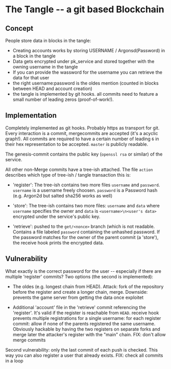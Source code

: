 # The Tangle -- a git based Blockchain

## Concept

People store data in blocks in the tangle:

- Creating accounts works by storing USERNAME / Argonsd(Password) in a block in the tangle
- Data gets encrypted under pk_service and stored together with the owning username in the tangle
- If you can provide the wassword for the username you can retrieve the data for that user
- the right username:password is the oldes mention (counted in blocks between HEAD and account creation)
- the tangle is implemented by git hooks. all commits need to feature a small number of leading zeros (proof-of-work!).

## Implementation

Completely implemented as git hooks. Probably https as transport for
git. Every interaction is a commit, mergecommits are accepted (it's a
acyclic graph!). All commits are required to have a certain number of
leading `6` in their hex representation to be accepted. `master` is
publicly readable.

The genesis-commit contains the public key (`openssl rsa` or similar)
of the service.

All other non-Merge commits have a tree-ish attached. The file
`action` describes which type of tree-ish / tangle transaction this
is:

 - 'register': The tree-ish contains two more files `username` and
   `password`. `username` is a username freely choosen. `password` is
   a Password hash (e.g. Argon2d but salted sha256 works as well)

 - 'store': The tree-ish contains two more files: `username` and
   `data` where `username` specifies the owner and `data` is 
   `<username>\n<user's data>` encrypted under the service's public key.

 - 'retrieve': pushed to the `get/<nonce>` branch (which is not
   readable. Contains a file labeled `password` containing the
   unhashed password. If the password matches for the owner of the
   parent commit (a 'store'), the receive hook prints the encrypted
   data.

## Vulnerability

What exactly is the correct password for the user -- especially if
there are multiple 'register' commits? Two options (the second is implemented):

 - The oldes (e.g. longest chain from HEAD). Attack: fork of the
   repository before the register and create a longer chain,
   merge. Downside: prevents the game server from getting the data
   once exploitet

 - Additional 'account' file in the 'retrieve' commit referencing the
   'register'. It's valid if the register is reachable from
   `HEAD`. receive hook prevents multiple registrations for a single
   username: for each register commit: allow if none of the parents
   registered the same username. Obviously hackable by having the two
   registers on separate forks and merge later the attacker's register
   with the "main" chain. FIX: don't allow merge commits

Second vulnerability: only the last commit of each push is checked. This way you can also register a user that already exists. FIX: check all commits in a loop
